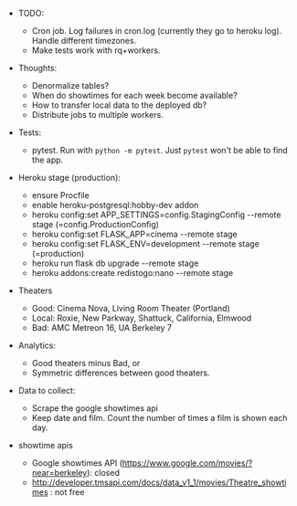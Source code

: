 - TODO:
    + Cron job. Log failures in cron.log (currently they go to heroku log). Handle different timezones.
    + Make tests work with rq+workers.

- Thoughts:
    + Denormalize tables?
    + When do showtimes for each week become available?
    + How to transfer local data to the deployed db?
    + Distribute jobs to multiple workers.

- Tests:
    + pytest. Run with `python -m pytest`.
        Just `pytest` won't be able to find the app.

- Heroku stage (production):
    + ensure Procfile
    + enable heroku-postgresql:hobby-dev addon
    + heroku config:set APP_SETTINGS=config.StagingConfig --remote stage (=config.ProductionConfig)
    + heroku config:set FLASK_APP=cinema --remote stage
    + heroku config:set FLASK_ENV=development --remote stage (=production)
    + heroku run flask db upgrade --remote stage
    + heroku addons:create redistogo:nano --remote stage

- Theaters
    + Good: Cinema Nova, Living Room Theater (Portland)
    + Local: Roxie, New Parkway, Shattuck, California, Elmwood
    + Bad: AMC Metreon 16, UA Berkeley 7

- Analytics:
    + Good theaters minus Bad, or 
    + Symmetric differences between good theaters.

- Data to collect:
    + Scrape the google showtimes api 
    + Keep date and film. Count the number of times a film is shown each day.

- showtime apis
    + Google showtimes API (https://www.google.com/movies/?near=berkeley): closed
    + http://developer.tmsapi.com/docs/data_v1_1/movies/Theatre_showtimes : not free
